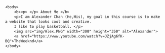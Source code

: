 <!DOCTYPE html>
<html>
    <head>
      <meta charset="utf-8">
    </head>

    <body>
        <b><p> </p> About Me </b>
        <p>I am Alexander Chan (He,His), my goal in this course is to make a website that looks cool and creative.
        I like to play basketball. </p>
        <img src="img/Alex.PNG" width="300" height="350" alt="Alexander">
        <a href="https://www.youtube.com/watch?v=JZjAg6fK-BQ">TheWeeknd</a>
    </body>
</html>
